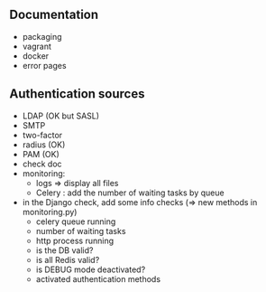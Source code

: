 Documentation
-------------

  * packaging
  * vagrant
  * docker
  * error pages


Authentication sources
----------------------

  * LDAP (OK but SASL)
  * SMTP
  * two-factor
  * radius (OK)
  * PAM (OK)
  * check doc
  * monitoring:
    * logs => display all files
    * Celery : add the number of waiting tasks by queue
  * in the Django check, add some info checks (=> new methods in monitoring.py)
    * celery queue running
    * number of waiting tasks
    * http process running
    * is the DB valid?
    * is all Redis valid?
    * is DEBUG mode deactivated?
    * activated authentication methods
